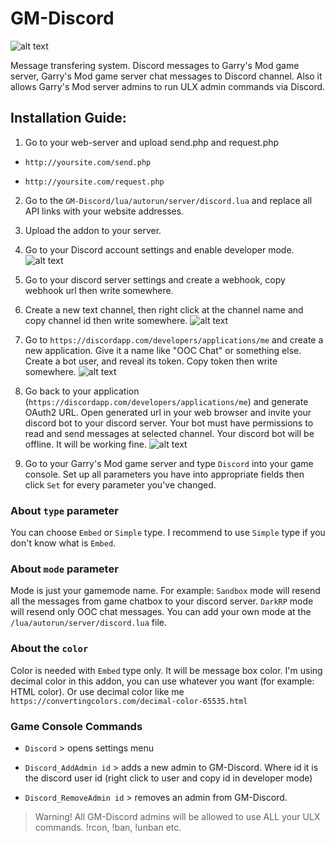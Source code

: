 # GM-Discord
![alt text](https://i.imgur.com/L22htpB.jpg)

Message transfering system. Discord messages to Garry's Mod game server, Garry's Mod game server chat messages to Discord channel. Also it allows Garry's Mod server admins to run ULX admin commands via Discord.

## Installation Guide:
1. Go to your web-server and upload send.php and request.php

- `http://yoursite.com/send.php`

- `http://yoursite.com/request.php`

2. Go to the `GM-Discord/lua/autorun/server/discord.lua` and replace all API links with your website addresses.

3. Upload the addon to your server.

4. Go to your Discord account settings and enable developer mode.
![alt text](https://i.imgur.com/mdwS4sR.gif)

5. Go to your discord server settings and create a webhook, copy webhook url then write somewhere.

6. Create a new text channel, then right click at the channel name and copy channel id then write somewhere.
![alt text](https://i.imgur.com/RVyzR4U.gif)

7. Go to `https://discordapp.com/developers/applications/me` and create a new application.
Give it a name like "OOC Chat" or something else. Create a bot user, and reveal its token.
Copy token then write somewhere.
![alt text](https://i.imgur.com/T9CMjuI.gif)

8. Go back to your application (`https://discordapp.com/developers/applications/me`) and generate OAuth2 URL. Open generated url in your web browser and invite your discord bot to your discord server. Your bot must have permissions to read and send messages at selected channel. Your discord bot will be offline. It will be working fine.
![alt text](https://i.imgur.com/vglOGl1.gif)

9. Go to your Garry's Mod game server and type `Discord` into your game console. Set up all parameters you have into appropriate fields then click `Set` for every parameter you've changed.


### About `type` parameter
You can choose `Embed` or `Simple` type. I recommend to use `Simple` type if you don't know what is `Embed`.

### About `mode` parameter
Mode is just your gamemode name. For example: `Sandbox` mode will resend all the messages from game chatbox to your discord server. `DarkRP` mode will resend only OOC chat messages. You can add your own mode at the `/lua/autorun/server/discord.lua` file.

### About the `color`
Color is needed with `Embed` type only. It will be message box color. I'm using decimal color in this addon, you can use whatever you want (for example: HTML color). Or use decimal color like me `https://convertingcolors.com/decimal-color-65535.html`

### Game Console Commands
- `Discord` > opens settings menu

- `Discord_AddAdmin id` > adds a new admin to GM-Discord. Where id it is the discord user id (right click to user and copy id in developer mode)

- `Discord_RemoveAdmin id` > removes an admin from GM-Discord.

> Warning! All GM-Discord admins will be allowed to use ALL your ULX commands. !rcon, !ban, !unban etc.
